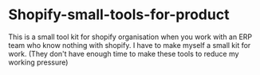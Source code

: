# Shopify-small-tools-for-product
This is a small tool kit for shopify organisation when you work with an ERP team who know nothing with shopify. I have to make myself a small kit for work. (They don't have enough time to make these tools to reduce my working pressure)
